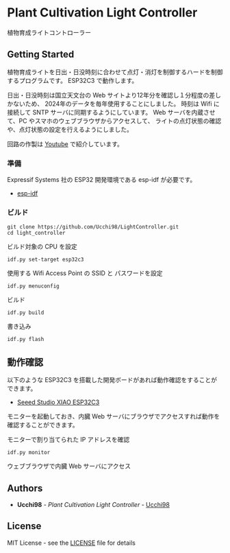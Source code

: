 # Plant Cultivation Light Controller

植物育成ライトコントローラー

## Getting Started

植物育成ライトを日出・日没時刻に合わせて点灯・消灯を制御するハードを制御するプログラムです。
ESP32C3 で動作します。

日出・日没時刻は国立天文台の Web サイトより12年分を確認し１分程度の差しかないため、
2024年のデータを毎年使用することにしました。
時刻は Wifi に接続して SNTP サーバに同期するようにしています。
Web サーバを内蔵させて、PC やスマホのウェブブラウザからアクセスして、
ライトの点灯状態の確認や、点灯状態の設定を行えるようにしました。

回路の作製は [Youtube](https://www.youtube.com/@UCCHI08) で紹介しています。

### 準備

Expressif Systems 社の ESP32 開発環境である esp-idf が必要です。

- [esp-idf](https://github.com/espressif/esp-idf)

### ビルド

    git clone https://github.com/Ucchi98/LightController.git
    cd light_controller

ビルド対象の CPU を設定

    idf.py set-target esp32c3

使用する Wifi Access Point の SSID と パスワードを設定

    idf.py menuconfig

ビルド

    idf.py build

書き込み

    idf.py flash

## 動作確認

以下のような ESP32C3 を搭載した開発ボードがあれば動作確認をすることができます。

  - [Seeed Studio XIAO ESP32C3](https://akizukidenshi.com/catalog/g/g117454/)

モニターを起動しておき、内臓 Web サーバにブラウザでアクセスすれば動作を確認することができます。

モニターで割り当てられた IP アドレスを確認

    idf.py monitor

ウェブブラウザで内臓 Web サーバにアクセス

## Authors

  - **Ucchi98** - *Plant Cultivation Light Controller* -
    [Ucchi98](https://github.com/Ucchi98)

## License

MIT License - see the [LICENSE](LICENSE) file for
details

